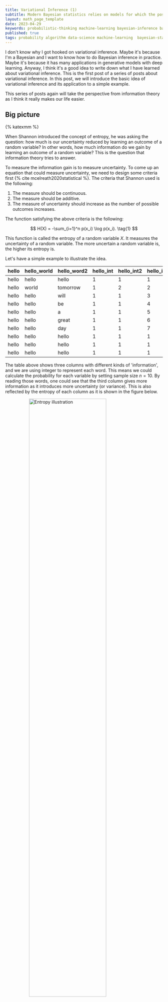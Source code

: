 ```yaml
---
title: Variational Inference (1)
subtitle: Modern Bayesian statistics relies on models for which the posterior is not easy to compute and corresponding algorithms for approximating them. Variational inference is one of the most popular methods for approximating the posterior. In this post, we will introduce the basic idea of variational inference and its application to a simple example.
layout: math_page_template
date: 2023-04-29
keywords: probabilistic-thinking machine-learning bayesian-inference bayesian-statistics variational-inference
published: true
tags: probability algorithm data-science machine-learning  bayesian-statistics variational-inference
---
```


I don't know why I got hooked on variational inference. Maybe it's because I'm a Bayesian and I want to know how to do Bayesian inference in practice. Maybe it's because it has many applications in generative models with deep learning. Anyway, I think it's a good idea to write down what I have learned about variational inference. This is the first post of a series of posts about variational inference. In this post, we will introduce the basic idea of variational inference and its application to a simple example.

This series of posts again will take the perspective from information theory as I think it really makes our life easier.


## Big picture

{% katexmm %}

When Shannon introduced the concept of entropy, he was asking the question: how much is our uncertainty reduced by learning an outcome of a random variable? In other words, how much information do we gain by learning an outcome of a random variable? This is the question that information theory tries to answer.

To measure the information gain is to measure uncertainty. To come up an equation that could measure uncertainty, we need to design some criteria first {% cite mcelreath2020statistical %}. The criteria that Shannon used is the following:

1. The measure should be continuous.
2. The measure should be additive.
3. The measure of uncertainty should increase as the number of possible outcomes increases.

The function satisfying the above criteria is the following:

$$
H(X) = -\sum_{i=1}^n p(x_i) \log p(x_i). \tag{1}
$$

This function is called the entropy of a random variable $X$. It measures the uncertainty of a random variable. The more uncertain a random variable is, the higher its entropy is.

Let's have a simple example to illustrate the idea.

| hello | hello_world | hello_word2 | hello_int | hello_int2 | hello_int3 |
|-------|-------------|-------------|-----------|------------|------------|
| hello | hello       | hello       |         1 |          1 |          1 |
| hello | world       | tomorrow    |         1 |          2 |          2 |
| hello | hello       | will        |         1 |          1 |          3 |
| hello | hello       | be          |         1 |          1 |          4 |
| hello | hello       | a           |         1 |          1 |          5 |
| hello | hello       | great       |         1 |          1 |          6 |
| hello | hello       | day         |         1 |          1 |          7 |
| hello | hello       | hello       |         1 |          1 |          1 |
| hello | hello       | hello       |         1 |          1 |          1 |
| hello | hello       | hello       |         1 |          1 |          1 |



The table above shows three columns with different kinds of 'information', and we are using integer to represent each word. This means we could calculate the probability for each variable by setting sample size $n = 10$. By reading those words, one could see that the third column gives more information as it introduces more uncertainty (or variance). This is also reflected by the entropy of each column as it is shown in the figure below.


<div class='figure'>
    <img src="/math/images/entropy.png"
         alt="Entropy illustration"
         style="width: 70%; display: block; margin: 0 auto;"/>
    <div class='caption'>
        <span class='caption-label'>Figure 1.</span> The plot of entropy for each column. The green one is for the third column.
    </div>
</div>


After having a sense of entropy, we could move on to the next question: how to measure the distance between two probability distributions? This is the question that Kullback and Leibler (KL) divergence tries to answer. The KL divergence is defined as the following:

$$
D_{KL}(p, q) = \sum_{i=1}^n p(x_i) \log \frac{p(x_i)}{q(x_i)} = \sum_{i=1}^n p(x_i) \left [ \log p(x_i) -  \log q(x_i) \right ]. \tag{2}
$$

Equation (2) is the KL divergence between two probability distributions $p$ (the target) and $q$ (the model). This equations is often called the cross-entropy between $p$ and $q$.

With those two concepts, we will use a concrete example to illustrate the idea of variational inference, which is about expectation maximization (EM) algorithm.


## Density estimation

Suppose we have a dataset $\mathcal{D} = \{x_1, x_2, \dots, x_n\}$, and we want to estimate the density of the data. Let's run a simulation to generate some data and see how it looks like.

{% endkatexmm %}

```python
import numpy as np
import matplotlib.pyplot as plt
import seaborn as sns


def figure1():
    # set seed  
    np.random.seed(57)
    # sample size 100
    n = 100
    # sample mean 1 and 10
    mu1, mu2 = 1, 10
    # use same standard deviation 1
    sigma = 1
    # generate two normal distributions
    x1 = np.random.normal(mu1, sigma, n)
    x2 = np.random.normal(mu2, sigma, n)

    # combine two distributions
    x = np.concatenate((x1, x2))


    # plot the distributions
    fig, ax = plt.subplots(figsize=(11, 4))
    ax.scatter(x[:n], np.zeros_like(x[:n]),
               alpha=0.5, marker=2, color="green")
    ax.scatter(x[n:], np.zeros_like(x[n:]),
               alpha=0.5, marker=2, color="#6F6CAE")
    _ = ax.set_yticks([])
    sns.histplot(x[:n], color="green", alpha=0.5,
                    kde=True,  ax=ax)
    sns.histplot(x[n:], color="#6F6CAE", alpha=0.5,
                    kde=True, ax=ax)
    ax.set_title("Two normal distributions")
    # add legend
    ax.legend(["$\mathcal{N}(1, 1)$", "$\mathcal{N}(10, 1)$"],
                        frameon=False)
```
<div class='figure'>
    <img src="/math/images/variational-inference-figure-1.png"
         alt="Entropy illustration"
         style="width: 80%; display: block; margin: 0 auto;"/>
    <div class='caption'>
        <span class='caption-label'>Figure 2.</span> The histogram and density plot of two normal distributions based on the simulation.
    </div>
</div>

{% katexmm %}

with this dataset, we know there are two normal distributions. However, if we don't know the data generating process, we could only estimate the density of the data.

To classify the data, we could introduce a latent variable $z$ to represent the class of the data, $z = (z^{(1)}, \cdots, z^{(m)})$, which is multinomial distributed, and $z^{(i)}$ represents the class of the $i$-th data point. For our example in figure 2, we have two classes, so $z^{(i)} \in \{0, 1\}$, which is a Bernoulli distribution.

Now, we could model the data generating process as the following:

$$
p(x, z; \Theta); \quad \Theta \text{is the parameter (mean, etc.) of the model}. \tag{3}
$$

Since we only observe the data $x$, we could marginalize the latent variable $z$ to get the marginal distribution of $x$:

$$
p(x; \Theta) = \sum_z p(x, z; \Theta). \tag{4}
$$

We could use the maximum likelihood estimation (MLE) to estimate the parameter $\Theta$ by maximizing the log-likelihood of the data, such
as

$$
\begin{aligned}
\Theta^* & = \arg \max_\Theta \prod_{i=1}^n p(x^{(i)}; \Theta) \\
         & = \arg \max_\Theta \sum_{i=1}^n  \ln p(x; \Theta) \\
         & = \arg \max_\Theta \sum_{i=1}^n  \ln \sum_z p(x, z; \Theta).
\end{aligned} \tag{5}
$$

To solve this problem directly, we need to calculate the derivative of the log-likelihood with respect to the parameter $\Theta$, which is not easy to do (we have to calculate the derivative of the log of the sum of the probability because of the latent variable $z$).

Instead, we could use the EM algorithm to solve this problem. To understand the EM algorithm, we need to introduce the concept of lower bound, which is based on Jensen's inequality.


## Jensen's inequality


Jensen's inequality states that for a convex function $f$, we have

$$
f(\mathbb{E}[x]) \leq \mathbb{E}[f(x)]. \tag{6}
$$

If the function $f$ is concave, then we have

$$
f(\mathbb{E}[x]) \geq \mathbb{E}[f(x)]. \tag{7}
$$

Now, let $f(x) = \ln x$, which is a concave function, then we have

$$
\ln \mathbb{E}[x] \geq \mathbb{E}[\ln x]. \tag{8}
$$

## EM algorithm

Now, we could use the Jensen's inequality to derive the EM algorithm. First, we could rewrite the log-likelihood in equation (4) as the following:

$$
\begin{aligned}
\ln p(x; \Theta) & =  \ln \sum_z p(x, z; \Theta) \\
                 & =  \ln \sum_z q(z) \frac{p(x, z; \Theta)}{q(z)} \\
                 & \geq \sum_z q(z) \ln \frac{p(x, z; \Theta)}{q(z)} 
\end{aligned} \tag{9}
$$

where $q(z)$ is a distribution over the latent variable $z$. The last step is based on the Jensen's inequality. Now, we could substitute the lower bound of the log-likelihood into the MLE problem in equation (5):

$$
\begin{aligned}
L(\Theta, q) & =  \sum_{i=1}^n  \ln \sum_z p(x, z; \Theta) \\ 
             & \geq \sum_{i=1}^n \sum_z q(z) \ln \frac{p(x, z; \Theta)}{q(z)} 
\end{aligned} \tag{10}
$$

This is the lower bound of the log-likelihood. Now, we could maximize the lower bound with respect to the parameter $\Theta$ and the distribution $q(z)$, which is equivalent to maximizing the log-likelihood. 


Now, if we fix the supremum of the lower bound, then we could have

$$
\frac{p(x, z; \Theta)}{q(z)} = \text{const} = c \tag{11}
$$

This leads to 

$$
q(z) \propto p(x, z; \Theta); \quad \ s.t. \sum_z q(z) = 1. \tag{12}
$$

This shows that the distribution $q(z)$ is the posterior distribution of the latent variable $z$ given the data $x$ and the parameter $\Theta$. Therefore, we could have

$$
p(z|x; \Theta) = \frac{p(x, z; \Theta)}{p(x; \Theta)} = \frac{p(x, z; \Theta)}{\sum_z p(x, z; \Theta)} = q(z). \tag{13}
$$

This is the E-step of the EM algorithm. In the E-step, we calculate the posterior distribution of the latent variable $z$ given the data $x$ and the parameter $\Theta$.

For the M-step, we maximize the lower bound with respect to the parameter $\Theta$:

$$
\Theta^* = \arg \max_\Theta \sum_{i=1}^n  q(z) \ln \frac{\sum_z p(x, z; \Theta)}{q(z)}  \tag{14}
$$

Before we implement the EM algorithm, we will link the EM algorithm to KL divergence in equation (2).

## Evidence Lower Bound (ELBO)


We could rewrite the lower bound in equation (9) as the following:

$$
\begin{aligned}
\ln p(x; \Theta) &= \sum_{z} q(z) \ln \frac{p(x, z; \Theta)}{q(z)} \\
             &= \sum_{z} q(z) \ln \frac{p(x, z; \Theta)}{p(z|x; \Theta)}  \\ 
             &= \sum_{z} q(z) \ln \frac{p(x, z; \Theta)/q(z)}{p(z|x; \Theta)/q(z)}  \\
             & = \sum_{z} q(z) \ln \frac{p(x, z; \Theta)}{q(z)} - \sum_{z} q(z) \ln \frac{p(z|x; \Theta)}{q(z)}  \\
             & = \sum_{z} q(z) \ln \frac{p(x, z; \Theta)}{q(z)}  + \sum_{z} q(z) \ln \frac{q(z)}{p(z|x; \Theta)}  \\
             & = L(x, \Theta) + KL(q(z) || p(z|x; \Theta))
\end{aligned} \tag{15}
$$ 

Where $L(x, \Theta)$ is the lower bound of the log-likelihood and $KL(q(z) || p(z|x; \Theta))$ is the KL divergence between the posterior distribution $q(z)$ and the true posterior distribution $p(z|x; \Theta)$.

$L(x, \Theta)$ is also called the evidence lower bound (ELBO). The ELBO is a lower bound of the log-likelihood. The KL divergence is always non-negative, which means that the ELBO is always smaller than the log-likelihood. 


$$
\ln p(x; \Theta) \geq L(x, \Theta) \tag{16}
$$


Therefore, we could maximize the ELBO to maximize the log-likelihood.


## Application of EM algorithm

Now, we could apply the EM algorithm to Gaussian mixture model (GMM). Suppose we have some data $x_1, x_2, \cdots, x_n$, which is from $K$ Gaussian distributions (K mixture components). To estimate the parameters of the GMM, we could use the EM algorithm. 

Let's set up our notation first:

- $\mu_k$ is the mean of the $k$-th Gaussian distribution.
- $\Sigma_k$ is the covariance matrix of the $k$-th Gaussian distribution.
- $\phi_k$ is the mixing coefficient of the $k$-th Gaussian distribution.
- $z_i$ is the latent variable of the $i$-th data point. $z_i$ is a one-hot vector, which means that $z_{ik} = 1$ if the $i$-th data point is from the $k$-th Gaussian distribution. Otherwise, $z_{ik} = 0$.

_Remark_: $x_i$ does not have to be a scalar. It could be a vector such as $x_i \in \mathbb{R}^d$.

Our goal is to maximize the log-likelihood of the GMM: 

$$
\arg \max_{\mu, \Sigma, \phi} \sum_{i=1}^n \ln p(x_i; \mu, \Sigma, \phi) \tag{17}
$$


__E-step__: In the E-step, we calculate the posterior distribution of the latent variable $z$ given the data $x$ and the parameter $\Theta$:

$$
q(z_i) = p(z_i | x_i; \Theta) = p(z_i | x_i; \mu, \Sigma, \phi) \tag{18}
$$


__M-step__: In the M-step, we maximize the lower bound with respect to the parameter $\Theta$. The reason why we could maximize the lower bound is that the KL divergence is always non-negative. Therefore, we could maximize the lower bound to maximize the log-likelihood, which makes the optimization process tractable.

According to equation (14), we could maximize the lower bound with respect to the parameter $\Theta$:

$$
\begin{aligned}
\Theta^* & = \arg \max_\Theta \sum_{i=1}^n \sum_{j}^K  q(z_i= j) \ln \frac{p(x_i, z_i ; \Theta)}{q_i(z_i = j)} \\
         & = \arg \max_\Theta \sum_{i=1}^n \sum_{j}^K  q(z_i= j)\ln \frac{p(x_i|z_i = j; \mu, \Sigma)p(z_i = j; \phi)}{q_i(z_i = j)} \\
\end{aligned} \tag{19}
$$

With the above format, we could leverage the distribution functions of $x_i$ and $z_i$ to calculate the lower bound because

$$
\begin{aligned}
x_i|z_i = j; \mu, \Sigma & \sim  \mathcal{N}(\mu_j, \Sigma_j) \\
z_i & \sim \text{Categorical}(\phi) 
\end{aligned} \tag{20}
$$

Therefore, the equation (19) could be rewritten as:

$$
L := \sum_{i=1}^n \sum_{j=1}^K w_j^{(i)} \ln \frac{\frac{1}{\sqrt{(2\pi)^n|\Sigma_j|}} \exp \left[ -\frac{1}{2}(x_i - \mu_j)'\Sigma_j^{-1}(x_i - \mu_j) \right] \phi_j}{w_j^{(i)}} \tag{21}
$$


With the above equation, we could take the derivative of $ll$ with respect to $\mu_j$, $\Sigma_j$, and $\phi_j$ and set the derivative to zero to find the optimal parameters.

First, let's take the derivative of $L$ with respect to $\mu_j$:

$$
\begin{aligned}
\frac{\partial L}{\partial \mu_j} & = \sum_{i=1}^n \frac{\partial}{\partial \mu_j} \left (  \ln \frac{\frac{1}{\sqrt{(2\pi)^n|\Sigma_j|}}}{w_j^{i}}  + \left[ -\frac{1}{2}(x_i - \mu_j)'\Sigma_j^{-1}(x_i - \mu_j) \right] \right )  \\ 
            & = \sum_{i=1}^n w_j^{(i)} \frac{\partial}{\partial \mu_j} \left[ -\frac{1}{2}(x_i - \mu_j)'\Sigma_j^{-1}(x_i - \mu_j) \right] \\
            & = \frac{1}{2} \frac{\partial}{\partial \mu_j} \sum_{i=1}^n w_j^{(i)} \left [ (\Sigma_j^{-1} + (\Sigma_j^{-1})'(x_i - \mu_j)) \right] \\ 
            & = \sum_{i=1}^n w_j^{(i)} \Sigma_j^{-1}(x_i - \mu_j) \\
            & = \Sigma_j^{-1} \sum_{i=1}^n w_j^{(i)} (x_i - \mu_j) \\
            & = 0
\end{aligned} \tag{22}
$$

This gives us the following equation:

$$
\mu_j = \frac{\sum_{i=1}^n w_j^{(i)} x_i}{\sum_{i=1}^n w_j^{(i)}} \tag{23}
$$

Now, let's take the derivative of $L$ with respect to $\Sigma_j$ (the reason that we like log-likelihood is that many terms could be dropped):

$$
\begin{aligned}
\frac{\partial L}{\partial \Sigma_j} & = \frac{\partial}{\partial \Sigma_j} \left [ \sum_{i=1}^n w_j^{(i)} \left ( \ln \frac{1}{\sqrt{(2\pi)^n}} + \ln \frac{1}{\sqrt{|\Sigma_j|}} - \ln w_j^{(i)} -\frac{1}{2}(x_i - \mu_j)'\Sigma_j^{-1}(x_i - \mu_j) \right)  \right ] \\
& =  \frac{\partial}{\partial \Sigma_j} \left [ \sum_{i=1}^n w_j^{(i)} \left ( \ln \frac{1}{\sqrt{|\Sigma_j|}}  -\frac{1}{2}(x_i - \mu_j)'\Sigma_j^{-1}(x_i - \mu_j) \right)  \right ] \\
& = \sum_{i=1^n}w_j^{(i)} \left[ \Sigma_j^{-1} - \Sigma_j^{-1}  (x_i - \mu_j)(x_i - \mu_j)' \Sigma_j^{-1} \right] \\ 
& = 0
\end{aligned}
$$

This gives us the following equation:

$$
\Sigma_j = \frac{\sum_{i=1}^n w_j^{(i)} (x_i - \mu_j)(x_i - \mu_j)'}{\sum_{i=1}^n w_j^{(i)}} \tag{24}
$$

Finally, let's take the derivative of $L$ with respect to $\phi_j$. Since there is a constraint that $\sum_{j=1}^K \phi_j = 1$, we could use the Lagrange multiplier to solve this problem:

$$
\begin{aligned}
\mathcal{L}(\phi) = L + \lambda \left ( \sum_{j=1}^K \phi_j - 1 \right ) \tag{25}
\end{aligned}
$$ 

Again for $L$ we could drop many terms when it comes to the derivative of $\phi_j$:

$$
L = \sum_{i=1}^n \sum_{j=1}^K w_j^{(i)} \ln \phi_j \tag{26}
$$

The derivative of $\mathcal{L}$ with respect to $\phi_j$ is:

$$
\begin{aligned}
\frac{\partial \mathcal{L}}{\partial \phi_j} & = \frac{\partial}{\partial \phi_j} \left [ \sum_{i=1}^n w_j^{(i)} \ln \phi_j + \lambda \left ( \sum_{j=1}^K \phi_j - 1 \right ) \right ] \\
& = \frac{\sum_{i=1}^n w_j^{(i)}}{\phi_j} + \lambda \\
& = 0
\end{aligned} 
$$

This gives the following equation:

$$
\phi_j = -\frac{\sum_{i=1}^n w_j^{(i)}}{\lambda} 
$$

Since $\sum_{j=1}^K \phi_j = 1$, we have:

$$
\begin{aligned}
\sum_{j=1}^K \phi_j & = -\sum_{j=1}^K \frac{\sum_{i=1}^n w_j^{(i)}}{\lambda} = 1 \\
\lambda & = -\sum_{j=1}^K \sum_{i=1}^n w_j^{(i)} = -\sum_{i=1}^n \sum_{j=1}^K w_j^{(i)} = -\sum_{i=1}^n 1 = -n
\end{aligned}
$$

Therefore, we have:

$$
\phi_j = \frac{\sum_{i=1}^n w_j^{(i)}}{n} \tag{27}
$$


## Implementation in Python

Now, let's implement the EM algorithm in Python. If you look at the equations above, you should notice that we have to calculate $w_j^{(i)}$ in each iteration, which is the probability that $x_i$ belongs to the $j$-th Gaussian distribution. This is the **responsibility** of the $j$-th Gaussian distribution for the $i$-th data point. This is the posterior probability of the $j$-th Gaussian distribution given the $i$-th data point. The value of $w_j^{(i)}$ is calculated as follows:

$$
q(z_i) = w_j^{(i)} = \frac{\phi_j \mathcal{N}(x_i; \mu_j, \Sigma_j)}{\sum_{k=1}^K \phi_k \mathcal{N}(x_i; \mu_k, \Sigma_k)} \tag{28}
$$

Because we do not know $\phi_j$, this parameter is prior to the EM algorithm. We could initialize it with some random values. In the following code, we initialize $\phi_j$ with $1/K$.

```python
class GMM:
    """
    Gaussian Mixture Model with EM algorithm
    
    It is a semi-supervised learning algorithm, which means user need to provide 
    the number of clusters.
    """
    
    def __init__(self, X, k=2):
        # set x as array
        X = np.array(X)
        self.n, self.m = X.shape  # n: sample size, m: feature size
        self.data = X.copy()
        self.k = k  # number of clusters
        
        # initialize parameters for EM algorithm
        
        # initialize the mean vector as random vector for each cluster
        self.mean = np.random.rand(self.k, self.m)
        # initialize the covariance matrix as identity matrix for each cluster
        self.sigma = np.array([np.eye(self.m)] * self.k)
        # initialize the prior probability as equal for each cluster
        self.phi = np.ones(self.k) / self.k
        # initialize the posterior probability as zero
        self.w = np.zeros((self.n, self.k))
        
    def _gaussian(self, x, mean, sigma):
        
        pdf = sp.stats.multivariate_normal.pdf(x, mean=mean, cov=sigma)
        
        return pdf
        
    
    def _e_step(self):
        # calculate the posterior probability based on equation (28)
        for i in range(self.n):
            density = 0 # initialize the density
            for j in range(self.k):
                temp = self.phi[j] * self._gaussian(self.data[i],
                                                        self.mean[j],
                                                        self.sigma[j])
                # update the density (marginal probability)
                density += temp
                # update the posterior probability (joint probability)
                self.w[i, j] = temp
            # normalize the posterior probability
            self.w[i] /= density
            # assert the sum of posterior probability is 1
            assert np.isclose(np.sum(self.w[i]), 1)
            
    def _m_step(self):
        # update the parameters
        for j in range(self.k):
            # get the sum of posterior probability for each cluster
            sum_w = np.sum(self.w[:, j])
            # update the prior probability based on equation (27)
            self.phi[j] = sum_w / self.n
            # update the mean vector based on equation (23)
            self.mean[j] = np.sum(self.w[:, j].reshape(-1, 1) * self.data,
                                                    axis=0) / sum_w
            # update the covariance matrix based on equation (24)
            self.sigma[j] = np.dot(
                    (self.w[:, j].reshape(-1, 1) * (self.data - self.mean[j])).T,
                                (self.data - self.mean[j])) / sum_w
            
    def _fit(self):
        self._e_step()
        self._m_step()
        
    def loglikelihood(self):
        # calculate the loglikelihood based on equation (21)
        ll = 0
        for i in range(self.n):
            temp = 0
            for j in range(self.k):
                temp += self.phi[j] * self._gaussian(self.data[i],
                                                        self.mean[j],
                                                        self.sigma[j])
            ll += np.log(temp)
            
        return ll
    
    def fit(self, max_iter=100, tol=1e-6):
        # initialize the loglikelihood
        ll = [self.loglikelihood()]
        # initialize the number of iteration
        i = 0
        # initialize the difference between two loglikelihood
        diff = 1
        # iterate until the difference is less than tolerance or reach the max iteration
        while diff > tol and i < max_iter:
            # update the parameters
            self._fit()
            # calculate the loglikelihood
            ll.append(self.loglikelihood())
            # calculate the difference
            diff = np.abs(ll[-1] - ll[-2])
            # update the number of iteration
            i += 1
            # print the loglikelihood every 2 iterations
            if i % 2 == 0:
                print("Iteration: {}, loglikelihood: {}".format(i, ll[-1]))
    

def test_gmm():
    """
    Test GMM class
    """
    # set seed
    np.random.seed(57)
    # generate a mixture of two normal distributions
    # with sample size 30 and 70 respectively
    # one normal distribution has mean (0, 3) and the other has mean (10, 5)
    # one normal distribution has covariance matrix [[0.5, 0], [0, 0.8]]
    # the other normal distribution has identity covariance matrix
    
    X = np.concatenate(
                (np.random.multivariate_normal([0, 3], [[0.5, 0], [0, 0.8]], 30),
                    np.random.multivariate_normal([10, 5], np.eye(2), 70))
                )
    print("If we treat the data as one cluster:")
    print(X.shape, X.mean(axis=0), X.std(axis=0))
    
    print("-" * 60)
    print("Now, we use GMM to fit the data with 2 clusters:")
    
    gmm = GMM(X, k=2)
    gmm.fit()
    
    # print out the parameters
    print("Mean: \n", gmm.mean)
    print("Covariance matrix: \n", gmm.sigma)
    print("Prior probability: \n", gmm.phi)
    # print("Posterior probability: \n", gmm.w)


# If we treat the data as one cluster:
# (100, 2) [6.82376692 4.47781942] [4.55483689 1.36784028]
# ------------------------------------------------------------
# Now, we use GMM to fit the data with 2 clusters:
# Iteration: 2, loglikelihood: -436.6134973400012
# Iteration: 4, loglikelihood: -422.43789313300357
# Iteration: 6, loglikelihood: -341.4412273815827
# Iteration: 8, loglikelihood: -337.46812095035875
# Mean: 
#  [[9.74569874e+00 5.05825309e+00]
#  [5.92600895e-03 3.12347417e+00]]
# Covariance matrix: 
#  [[[0.94691865 0.09556468]
#   [0.09556468 1.08137946]]

#  [[0.54143237 0.04580301]
#   [0.04580301 1.09304612]]]
# Prior probability: 
#  [0.7 0.3]
```

By implementing the GMM algorithm, we can see that the mean vectors and covariance matrices are close to the true values. The prior probability is also close to the true values. However, the covariance matrix of the first cluster is not close to the true value. This is because the sample size of the first cluster is small. If we increase the sample size of the first cluster, the covariance matrix of the first cluster will be close to the true value.


## Summary and reflection

I hope after reading this article, you can understand the EM algorithm better. The EM 
algorithm is a Bayesian algorithm. It is a Bayesian algorithm because it uses the
posterior probability to update the parameters. 

Let's take a look at our model again:

$$
p(x, z; \Theta),
$$

where $\Theta = (\mu, \Sigma, \phi)$ is the parameter set, $z$ is the random variable
that represents the cluster, and $x$ is the random variable that represents the data. If you print out the posterior probability $w$ in our GMM example, you will find that the posterior probability is close to 1 or 0, which is just a _one-hot vector that maps the data to the cluster_. At the same time, $\phi$ is the prior probability of each cluster.


At the beginning, we initialize $\phi$ as a uniform distribution, which means that we
assume that each cluster has the same probability. Then, we use the posterior probability
to update $\phi$. 

Although we use a simple example to explain the EM algorithm, the Bayesian idea behind
this algorithm is very important. If you understand this example well, then you will
have a better understanding of the latent variable model.

__Note__: The code in this article could only work for the simple example with two
clusters. If you want to use it for other examples, you need to modify the code or use the `sklearn` package, which is more efficient and stable.



## Reference

1. [Expectation Maximization](https://zhiyzuo.github.io/EM/#real-example)






{% endkatexmm %}













